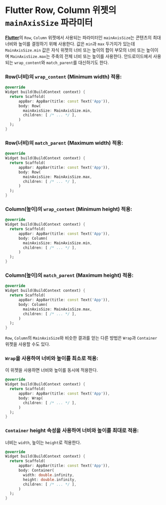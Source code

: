 # Flutter Row, Column 위젯의 `mainAxisSize` 파라미터

[**Flutter**](https://flutter.dev/)의 `Row`, `Column` 위젯에서 사용되는 파라미터인 `mainAxisSize`는 콘텐츠의 최대 너비와 높이를 결정하기 위해 사용한다.
값은 `min`과 `max` 두가지가 있는데 `MainAxisSize.min` 값은 자식 위젯의 너비 또는 높이의 합이 부모의 너비 또는 높이이며 `MainAxisSize.max`는 주축의 전체 너비 또는 높이를 사용한다.
안드로이드에서 사용되는 `wrap_content`와 `match_parent`를 대신하기도 한다.

### Row(너비)의 `wrap_content` (Minimum width) 적용:

```dart
@override
Widget build(BuildContext context) {
  return Scaffold(
      appBar: AppBar(title: const Text('App')),
      body: Row(
        mainAxisSize: MainAxisSize.min,
        children: [ /* ... */ ],
      )
  );
}
```

### Row(너비)의 `match_parent` (Maximum width) 적용:

```dart
@override
Widget build(BuildContext context) {
  return Scaffold(
      appBar: AppBar(title: const Text('App')),
      body: Row(
        mainAxisSize: MainAxisSize.max,
        children: [ /* ... */ ],
      )
  );
}
```

### Column(높이)의 `wrap_content` (Minimum height) 적용:

```dart
@override
Widget build(BuildContext context) {
  return Scaffold(
      appBar: AppBar(title: const Text('App')),
      body: Column(
        mainAxisSize: MainAxisSize.min,
        children: [ /* ... */ ],
      )
  );
}
```

### Column(높이)의 `match_parent` (Maximum height) 적용:

```dart
@override
Widget build(BuildContext context) {
  return Scaffold(
      appBar: AppBar(title: const Text('App')),
      body: Column(
        mainAxisSize: MainAxisSize.max,
        children: [ /* ... */ ],
      )
  );
}
```

`Row`, `Column`의 `MainAxisSize`와 비슷한 결과를 얻는 다른 방법은 `Wrap`과 `Container` 위젯을 사용할 수도 있다.

### `Wrap`을 사용하여 너비와 높이를 최소로 적용:

이 위젯을 사용하면 너비와 높이를 동시에 적용한다.

```dart
@override
Widget build(BuildContext context) {
  return Scaffold(
      appBar: AppBar(title: const Text('App')),
      body: Wrap(
        children: [ /* ... */ ],
      )
  );
}
```

### `Container` height 속성을 사용하여 너비와 높이를 최대로 적용:

너비는 `width`, 높이는 `height`로 적용한다.

```dart
@override
Widget build(BuildContext context) {
  return Scaffold(
      appBar: AppBar(title: const Text('App')),
      body: Container(
        width: double.infinity,
        height: double.infinity,
        children: [ /* ... */ ],
      )
  );
}
```
